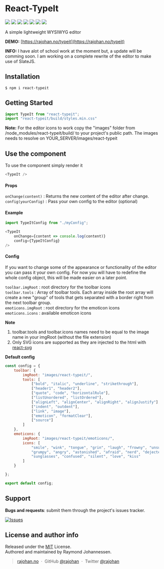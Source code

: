 # React-TypeIt

[![](https://img.shields.io/npm/v/react-typeit.svg?style=flat)](https://www.npmjs.com/package/react-typeit)
[![](https://img.shields.io/npm/dt/react-typeit.svg?style=flat)](https://www.npmjs.com/package/react-typeit)
[![](https://img.shields.io/bundlephobia/min/react-typeit.svg?style=flat)](https://www.npmjs.com/package/react-typeit)
[![](https://img.shields.io/npm/l/react-typeit.svg?style=flat)](https://mit-license.org/)
[![](https://img.shields.io/snyk/vulnerabilities/npm/react-typeit.svg?style=flat)](https://snyk.io/vuln/search?q=react-typeit&type=npm)
[![](https://img.shields.io/npm/dependency-version/react-typeit/peer/react.svg?style=flat)](https://www.npmjs.com/package/react)
[![](https://img.shields.io/npm/dependency-version/react-typeit/peer/react-dom.svg?style=flat)](https://www.npmjs.com/package/react-dom)

A simple lightweight WYSIWYG editor

**DEMO:** [https://rajohan.no/typeit](https://rajohan.no/typeit)

**INFO:** I have alot of school work at the moment but, a update will be comming soon. 
I am working on a complete rewrite of the editor to make use of SlateJS.

## Installation
```
$ npm i react-typeit
```

## Getting Started
```javascript
import TypeIt from "react-typeit";
import "react-typeit/build/styles.min.css"
```
**Note:** For the editor icons to work copy the "images" folder from /node_modules/react-typeit/build/ to your project's public path.
The images needs to resolve on YOUR_SERVER/images/react-typeit

## Use the component

To use the component simply render it
```javascript
<TypeIt />
```

#### Props
`onChange(content)` : Returns the new content of the editor after change.<br>
`config(yourConfig)` : Pass your own config to the editor (optional)

#### Example
```javascript
import TypeItConfig from "./myConfig";

<TypeIt 
    onChange={content => console.log(content)}
    config={TypeItConfig} 
/>
```

#### Config
If you want to change some of the appearance or functionality of the editor you can pass it
your own config. For now you will have to redefine the whole config object, 
this will be made easier on a later point.

`toolbar.imgRoot` : root directory for the toolbar icons<br>
`toolbar.tools` : Array of toolbar tools. Each array inside the root array will create 
a new "group" of tools that gets separated with a border right from the next toolbar group.<br>
`emoticons.imgRoot` : root directory for the emoticon icons<br>
`emoticons.icons` : available emoticon icons

**Note**
1. toolbar.tools and toolbar.icons names need to be equal to the image name in your imgRoot (without the file extension)
2. Only SVG icons are supported as they are injected to the html with [react-svg](https://www.npmjs.com/package/react-svg)

**Default config**

```javascript
const config = {
    toolbar: {
        imgRoot: "images/react-typeit/",
        tools: [
            ["bold", "italic", "underline", "strikethrough"],
            ["header1", "header2"],
            ["quote", "code", "horizontalRule"],
            ["listUnordered", "listOrdered"],
            ["alignLeft", "alignCenter", "alignRight", "alignJustify"],
            ["indent", "outdent"],
            ["link", "image"],
            ["emoticon", "formatClear"],
            ["source"]
        ]
    },
    emoticons: {
        imgRoot: "images/react-typeit/emoticons/",
        icons: [
            "smile", "wink", "tongue", "grin", "laugh", "frowny", "unsure", "cry", 
            "grumpy", "angry", "astonished", "afraid", "nerd", "dejected", "bigEyes", 
            "sunglasses", "confused", "silent", "love", "kiss"
        ]
    }

};

export default config;
```

## Support
__Bugs and requests__: submit them through the project's issues tracker.

[![Issues](http://img.shields.io/github/issues/rajohan/react-typeit.svg)](https://github.com/rajohan/react-typeit/issues)

## License and author info
Released under the [MIT] License.<br>
Authored and maintained by Raymond Johannessen.

> [rajohan.no](https://rajohan.no) &nbsp;&middot;&nbsp;
> GitHub [@rajohan](https://github.com/rajohan) &nbsp;&middot;&nbsp;
> Twitter [@rajohan](https://twitter.com/rajohan)

[MIT]: http://mit-license.org/
